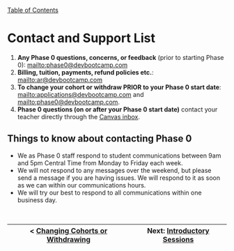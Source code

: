 [Table of Contents](README.md)

# Contact and Support List

1. **Any Phase 0 questions, concerns, or feedback** (prior to starting Phase 0): <mailto:phase0@devbootcamp.com>
2. **Billing, tuition, payments, refund policies etc.**: <mailto:ar@devbootcamp.com>
3. **To change your cohort or withdraw PRIOR to your Phase 0 start date**: <mailto:applications@devbootcamp.com> and <mailto:phase0@devbootcamp.com>.
4. **Phase 0 questions (on or after your Phase 0 start date)** contact your teacher directly through the [Canvas inbox](https://devbootcamp.instructure.com).

## Things to know about contacting Phase 0

- We as Phase 0 staff respond to student communications between 9am and 5pm Central Time from Monday to Friday each week.
- We will not respond to any messages over the weekend, but please send a message if you are having issues. We will respond to it as soon as we can within our communications hours.
- We will try our best to respond to all communications within one business day.

<br>

|< [Changing Cohorts or Withdrawing](changing-cohorts.md)|Next: [Introductory Sessions](intro-session.md)|
|---|---|


